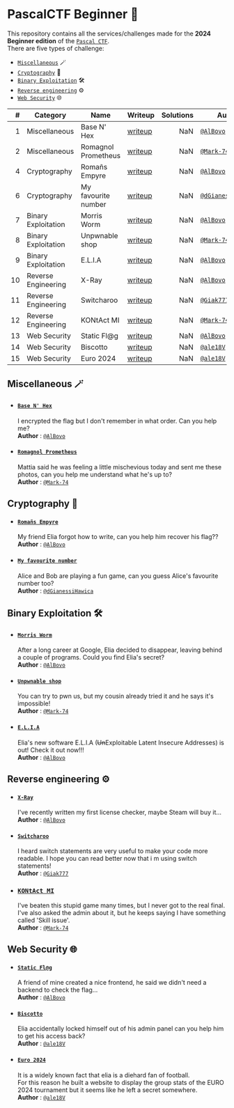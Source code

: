 # PascalCTF Beginner 🚩
This repository contains all the services/challenges made for the **2024 Beginner edition** of the [`Pascal CTF`](https://github.com/PascalCTF/PascalCTF-2024). <br>
There are five types of challenge:
* [`Miscellaneous`](#miscellaneous-) 🪄
* [`Cryptography`](#cryptography-) 🔑
* [`Binary Exploitation`](#binary-exploitation-️) 🛠️
* [`Reverse engineering`](#reverse-engineering-️) ⚙️
* [`Web Security`](#web-security-) 🌐

|  # | Category            | Name                | Writeup                                                                             | Solutions | Author                                                   |
|---:|---------------------|---------------------|-------------------------------------------------------------------------------------|----------:|----------------------------------------------------------|
|  1 | Miscellaneous       | Base N' Hex         | [writeup](https://github.com/PascalCTF/PascalCTF-2024/tree/main/Beginners/Misc1/writeup)    |       NaN | [`@AlBovo`](https://github.com/AlBovo)                   |
|  2 | Miscellaneous       | Romagnol Prometheus | [writeup](https://github.com/PascalCTF/PascalCTF-2024/tree/main/Beginners/Misc2/writeup)    |       NaN | [`@Mark-74`](https://github.com/Mark-74)                 |
|  4 | Cryptography        | Romañs Empyre       | [writeup](https://github.com/PascalCTF/PascalCTF-2024/tree/main/Beginners/Crypto1/writeup)  |       NaN | [`@AlBovo`](https://github.com/AlBovo)                   |
|  6 | Cryptography        | My favourite number | [writeup](https://github.com/PascalCTF/PascalCTF-2024/tree/main/Beginners/Crypto3/writeup)  |       NaN | [`@dGianessiHawica`](https://github.com/dGianessiHawica) |
|  7 | Binary Exploitation | Morris Worm         | [writeup](https://github.com/PascalCTF/PascalCTF-2024/tree/main/Beginners/Pwn1/writeup)     |       NaN | [`@AlBovo`](https://github.com/AlBovo)                   |
|  8 | Binary Exploitation | Unpwnable shop      | [writeup](https://github.com/PascalCTF/PascalCTF-2024/tree/main/Beginners/Pwn2/writeup)     |       NaN | [`@Mark-74`](https://github.com/Mark-74)                   |
|  9 | Binary Exploitation | E.L.I.A             | [writeup](https://github.com/PascalCTF/PascalCTF-2024/tree/main/Beginners/Pwn3/writeup)     |       NaN | [`@AlBovo`](https://github.com/AlBovo)                   |
| 10 | Reverse Engineering | X-Ray               | [writeup](https://github.com/PascalCTF/PascalCTF-2024/tree/main/Beginners/Reverse1/writeup) |       NaN | [`@AlBovo`](https://github.com/AlBovo)                   |
| 11 | Reverse Engineering | Switcharoo          | [writeup](https://github.com/PascalCTF/PascalCTF-2024/tree/main/Beginners/Reverse2/writeup) |       NaN | [`@Giak777`](https://github.com/Giak777)                 |
| 12 | Reverse Engineering | KONtAct MI          | [writeup](https://github.com/PascalCTF/PascalCTF-2024/tree/main/Beginners/Reverse3/writeup) |       NaN | [`@Mark-74`](https://github.com/Mark-74)                 |
| 13 | Web Security        | Static Fl@g         | [writeup](https://github.com/PascalCTF/PascalCTF-2024/tree/main/Beginners/Web1/writeup)     |       NaN | [`@AlBovo`](https://github.com/AlBovo)                   |
| 14 | Web Security        | Biscotto            | [writeup](https://github.com/PascalCTF/PascalCTF-2024/tree/main/Beginners/Web2/writeup)     |       NaN | [`@ale18V`](https://github.com/ale18V)                   |
| 15 | Web Security        | Euro 2024           | [writeup](https://github.com/PascalCTF/PascalCTF-2024/tree/main/Beginners/Web3/writeup)     |       NaN | [`@ale18V`](https://github.com/ale18V)                   |

## Miscellaneous 🪄
* #### [`Base N' Hex`](https://github.com/PascalCTF/PascalCTF-2024/tree/main/Beginners/Misc1)
    I encrypted the flag but I don't remember in what order. Can you help me?<br>
    **Author** : [`@AlBovo`](https://github.com/AlBovo)

* #### [`Romagnol Prometheus`](https://github.com/PascalCTF/PascalCTF-2024/tree/main/Beginners/Misc2)
    Mattia said he was feeling a little mischevious today and sent me these photos, can you help me understand what he's up to?<br>
    **Author** : [`@Mark-74`](https://github.com/Mark-74)

## Cryptography 🔑
* #### [`Romañs Empyre`](https://github.com/PascalCTF/PascalCTF-2024/tree/main/Beginners/Crypto1)
    My friend Elia forgot how to write, can you help him recover his flag??<br>
    **Author** : [`@AlBovo`](https://github.com/AlBovo)

* #### [`My favourite number`](https://github.com/PascalCTF/PascalCTF-2024/tree/main/Beginners/Crypto3)
    Alice and Bob are playing a fun game, can you guess Alice's favourite number too?<br>
    **Author** : [`@dGianessiHawica`](https://github.com/dGianessiHawica)

## Binary Exploitation 🛠️
* #### [`Morris Worm`](https://github.com/PascalCTF/PascalCTF-2024/tree/main/Beginners/Pwn1)
    After a long career at Google, Elia decided to disappear, leaving behind a couple of programs. Could you find Elia's secret?<br>
    **Author** : [`@AlBovo`](https://github.com/AlBovo)

* #### [`Unpwnable shop`](https://github.com/PascalCTF/PascalCTF-2024/tree/main/Beginners/Pwn2)
    You can try to pwn us, but my cousin already tried it and he says it's impossible!<br>
    **Author** : [`@Mark-74`](https://github.com/Mark-74)

* #### [`E.L.I.A`](https://github.com/PascalCTF/PascalCTF-2024/tree/main/Beginners/Pwn3)
    Elia's new software E.L.I.A (~~Un~~Exploitable Latent Insecure Addresses) is out! Check it out now!!!<br>
    **Author** : [`@AlBovo`](https://github.com/AlBovo)

## Reverse engineering ⚙️
* #### [`X-Ray`](https://github.com/PascalCTF/PascalCTF-2024/tree/main/Beginners/Reverse1)
    I've recently written my first license checker, maybe Steam will buy it...<br>
    **Author** : [`@AlBovo`](https://github.com/AlBovo)

* #### [`Switcharoo`](https://github.com/PascalCTF/PascalCTF-2024/tree/main/Beginners/Reverse2)
    I heard switch statements are very useful to make your code more readable.
    I hope you can read better now that i m using switch statements!<br>
    **Author** : [`@Giak777`](https://github.com/Giak777)

* ### [`KONtAct MI`](https://github.com/PascalCTF/PascalCTF-2024/tree/main/Beginners/Reverse3)
    I've beaten this stupid game many times, but I never got to the real final. <br>
    I've also asked the admin about it, but he keeps saying I have something called 'Skill issue'.<br>
    **Author** : [`@Mark-74`](https://github.com/Mark-74)

## Web Security 🌐
* #### [`Static Fl@g`](https://github.com/PascalCTF/PascalCTF-2024/tree/main/Beginners/Web1)
    A friend of mine created a nice frontend, he said we didn't need a backend to check the flag...<br>
    **Author** : [`@AlBovo`](https://github.com/AlBovo)

* #### [`Biscotto`](https://github.com/PascalCTF/PascalCTF-2024/tree/main/Beginners/Web2)
    Elia accidentally locked himself out of his admin panel can you help him to get his access back?<br>
    **Author** : [`@ale18V`](https://github.com/ale18V)

* #### [`Euro 2024`](https://github.com/PascalCTF/PascalCTF-2024/tree/main/Beginners/Web3)
    It is a widely known fact that elia is a diehard fan of football.<br>
    For this reason he built a website to display the group stats of the EURO 2024 tournament but it seems like he left a secret somewhere.<br>
    **Author** : [`@ale18V`](https://github.com/ale18V)